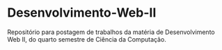 # Desenvolvimento-Web-II
Repositório para postagem de trabalhos da matéria de Desenvolvimento Web II, do quarto semestre de Ciência da Computação.
